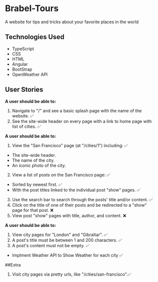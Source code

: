 # Brabel-Tours
A website for tips and tricks about your favorite places in the world

## Technologies Used
- TypeScript
- CSS
- HTML
- Angular
- BootStrap
- OpenWeather API

## User Stories

**A user should be able to:**

1. Navigate to "/" and see a basic splash page with the name of the website. 	✅
2. See the site-wide header on every page with a link to home page with list of cities. 	✅


**A user should be able to:**

1. View the "San Francisco" page (at "/cities/1") including: 	✅
  * The site-wide header.
  * The name of the city.
  * An iconic photo of the city.
2. View a list of posts on the San Francisco page: 	✅
  * Sorted by newest first. 	✅
  * With the post titles linked to the individual post "show" pages. 	✅
3. Use the search bar to search through the posts' title and/or content. 	✅
4. Click on the title of one of their posts and be redirected to a "show" page for that post. ❌
5. View post "show" pages with title, author, and content. ❌

**A user should be able to:**

1. View city pages for "London" and "Gibraltar". 	✅
2. A post's title must be between 1 and 200 characters. 	✅
3. A post's content must not be empty. 	✅

- Implment Weather API to Show Weather for each city 	✅

##Extra 

1. Visit city pages via pretty urls, like "/cities/san-francisco".✅
